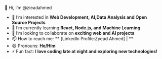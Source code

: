 👋 Hi, I’m @zieadahmed  
- 👀 I’m interested in **Web Development, AI,Data Analysis and Open Source Projects**  
- 🌱 I’m currently learning **React, Node.js, and Machine Learning**  
- 💞️ I’m looking to collaborate on **exciting web and AI projects**  
- 📫 How to reach me: ** [LinkedIn Profile:Zyead Ahmed] | **  
- 😄 Pronouns: **He/Him**  
- ⚡ Fun fact: **I love coding late at night and exploring new technologies!**  


